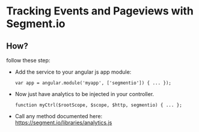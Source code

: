 # Tracking Events and Pageviews with Segment.io

## How?

follow these step:

- Add the service to your angular js app module:

	``var app = angular.module('myapp', ['segmentio']) {
		...
	});``


- Now just have analytics to be injected in your controller.

	``function myCtrl($rootScope, $scope, $http, segmentio) {
	    ...
	};``

- Call any method documented here: https://segment.io/libraries/analytics.js
